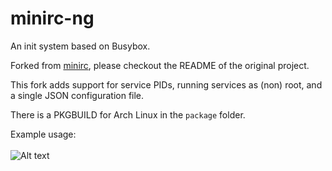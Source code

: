 # minirc-ng

An init system based on Busybox.

Forked from [minirc](https://github.com/hut/minirc), please checkout the README of the original project.

This fork adds support for service PIDs, running services as (non) root, and a single JSON configuration file.

There is a PKGBUILD for Arch Linux in the `package` folder.

Example usage:
\
\
![Alt text](https://user-images.githubusercontent.com/1043015/118578492-81727b00-b78c-11eb-977e-b2537c0bee3d.png)
